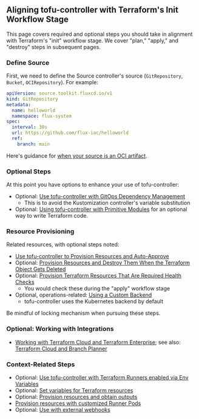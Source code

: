 ## Aligning tofu-controller with Terraform's Init Workflow Stage

This page covers required and optional steps you should take in alignment with Terraform's "init" workflow stage. We cover "plan," "apply," and "destroy" steps in subsequent pages. 

### Define Source

First, we need to define the Source controller's source (`GitRepository`, `Bucket`, `OCIRepository`). For example:

```yaml
apiVersion: source.toolkit.fluxcd.io/v1
kind: GitRepository
metadata:
  name: helloworld
  namespace: flux-system
spec:
  interval: 30s
  url: https://github.com/flux-iac/helloworld
  ref:
    branch: main
```

Here's guidance for [when your source is an OCI artifact](with-an-oci-artifact-as-source.md).

### Optional Steps 

At this point you have options to enhance your use of tofu-controller:
- Optional: [Use tofu-controller with GitOps Dependency Management](with-gitops-dependency-management.md)
    - This is to avoid the Kustomization controller's variable substitution
- Optional: [Using tofu-controller with Primitive Modules](with-primitive-modules.md) for an optional way to write Terraform code.

### Resource Provisioning

Related resources, with optional steps noted:

- [Use tofu-controller to Provision Resources and Auto-Approve](provision-resources-and-auto-approve.md)
- Optional: [Provision Resources and Destroy Them When the Terraform Object Gets Deleted](provision-resources-and-destroy-them-when-terraform-object-gets-deleted.md)
- Optional: [Provision Terraform Resources That Are Required Health Checks](provision-Terraform-resources-that-are-required-health-checks.md)
    - You would check these during the "apply" workflow stage
- Optional, operations-related: [Using a Custom Backend](with-a-custom-backend.md)
    - tofu-controller uses the Kubernetes backend by default

Be mindful of locking mechanism when pursuing these steps.

### Optional: Working with Integrations
- [Working with Terraform Cloud and Terraform Enterprise](integration-with-terraform-enterprise-or-cloud.md); see also: [Terraform Cloud and Branch Planner](../branch-planner/branch-planner-tfc-integration-getting-started.md)

### Context-Related Steps
- Optional: [Use tofu-controller with Terraform Runners enabled via Env Variables](with-tf-runner-logging.md)
- Optional: [Set variables for Terraform resources](set-variables-for-terraform-resources.md)
- Optional: [Provision resources and obtain outputs](provision-resources-obtain-outputs.md)
- [Provision resources with customized Runner Pods](provision-resources-with-customized-runner-pods.md)
- Optional: [Use with external webhooks](with-external-webhooks.md)

